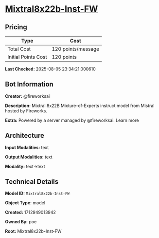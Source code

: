 # [Mixtral8x22b-Inst-FW](https://poe.com/Mixtral8x22b-Inst-FW)

## Pricing

| Type | Cost |
|------|------|
| Total Cost | 120 points/message |
| Initial Points Cost | 120 points |

**Last Checked:** 2025-08-05 23:34:21.000610


## Bot Information

**Creator:** @fireworksai

**Description:** Mixtral 8x22B Mixture-of-Experts instruct model from Mistral hosted by Fireworks.

**Extra:** Powered by a server managed by @fireworksai. Learn more


## Architecture

**Input Modalities:** text

**Output Modalities:** text

**Modality:** text->text


## Technical Details

**Model ID:** `Mixtral8x22b-Inst-FW`

**Object Type:** model

**Created:** 1712949013942

**Owned By:** poe

**Root:** Mixtral8x22b-Inst-FW
